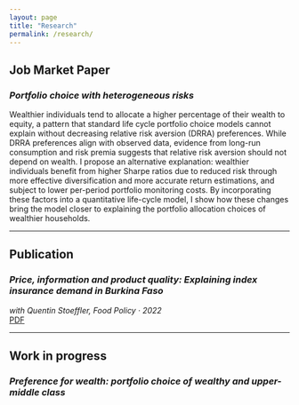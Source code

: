 ```yaml
---
layout: page
title: "Research"
permalink: /research/
---
```


## Job Market Paper

### *Portfolio choice with heterogeneous risks*  

Wealthier individuals tend to allocate a higher percentage of their wealth to equity, a pattern that standard life cycle portfolio choice models cannot explain without decreasing relative risk aversion (DRRA) preferences. While DRRA preferences align with observed data, evidence from long-run consumption and risk premia suggests that relative risk aversion should not depend on wealth. I propose an alternative explanation: wealthier individuals benefit from higher Sharpe ratios due to reduced risk through more effective diversification and more accurate return estimations, and subject to lower per-period portfolio monitoring costs. By incorporating these factors into a quantitative life-cycle model, I show how these changes bring the model closer to explaining the portfolio allocation choices of wealthier households.

---

## Publication

### *Price, information and product quality: Explaining index insurance demand in Burkina Faso*  
_with Quentin Stoeffler, Food Policy · 2022_  
[PDF]((https://www.sciencedirect.com/science/article/pii/S0306919221001925)) 

---

## Work in progress

### *Preference for wealth: portfolio choice of wealthy and upper-middle class* 


